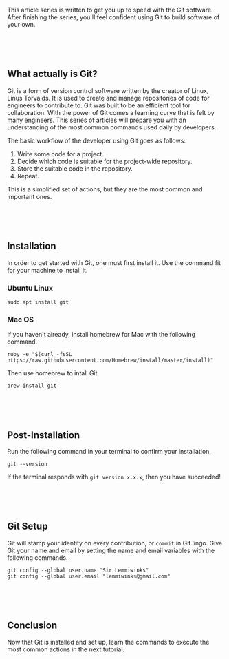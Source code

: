 </br>
</br>
</br>

This article series is written to get you up to speed with the Git software. After finishing the series, 
you'll feel confident using Git to build software of your own.

</br>
</br>
</br>

## What actually is Git?

Git is a form of version control software written by the creator of Linux, Linus Torvalds. It is used
to create and manage repositories of code for engineers to contribute to. Git was built to be an efficient 
tool for collaboration. With the power of Git comes a learning curve that is felt by many engineers. This
series of articles will prepare you with an understanding of the most common commands used daily by 
developers.


The basic workflow of the developer using Git goes as follows: 
1. Write some code for a project.
2. Decide which code is suitable for the project-wide repository.
3. Store the suitable code in the repository.
4. Repeat.

This is a simplified set of actions, but they are the most common and important ones.

</br>
</br>
</br>

## Installation

In order to get started with Git, one must first install it. Use the command fit for your machine to install it.

### Ubuntu Linux 

```
sudo apt install git
```


### Mac OS

If you haven't already, install homebrew for Mac with the following command.

```
ruby -e "$(curl -fsSL https://raw.githubusercontent.com/Homebrew/install/master/install)"
```

Then use homebrew to intall Git.
```
brew install git
```

</br>
</br>
</br>

## Post-Installation

Run the following command in your terminal to confirm your installation.

```
git --version
```

If the terminal responds with `git version x.x.x`, then you have succeeded!

</br>
</br>
</br>

## Git Setup

Git will stamp your identity on every contribution, or `commit` in Git lingo. Give Git your name
and email by setting the name and email variables with the following commands.

```
git config --global user.name "Sir Lemmiwinks"
git config --global user.email "lemmiwinks@gmail.com"
```

</br>
</br>
</br>

## Conclusion

Now that Git is installed and set up, learn the commands to execute the most common actions in the next tutorial.

